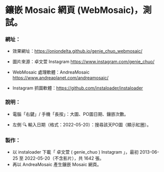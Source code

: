 # 鑲嵌 Mosaic 網頁 (WebMosaic)，測試。

### 網址：

- 效果網址：https://oniondelta.github.io/genie_chuo_webmosaic/

- 圖片來源：卓文萱 Instagram https://www.instagram.com/genie_chuo/

- WebMosaic 處理軟體：AndreaMosaic https://www.andreaplanet.com/andreamosaic/

- Instagram 抓圖軟體：https://github.com/instaloader/instaloader

### 說明：

- 電腦「右鍵」/ 手機「長按」：大圖、PO圖日期、鑲嵌次數。

- 左側 🔍 輸入日期（格式：2022-05-20）：搜尋該天PO圖（顯示紅圈）。

### 製作：

- 以 instaloader 下載「 卓文萱 ( genie_chuo ) Instagram 」，最初 2013-06-25 至 2022-05-20（不含影片），共 1642 張。
- 再以 AndreaMosaic 產生鑲嵌 Mosaic 網頁。
